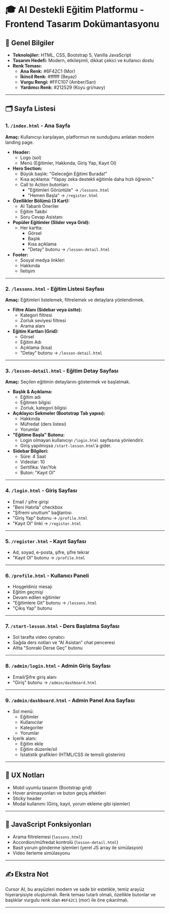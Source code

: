 # 🎓 AI Destekli Eğitim Platformu - Frontend Tasarım Dokümantasyonu

## 🎨 Genel Bilgiler

- **Teknolojiler:** HTML, CSS, Bootstrap 5, Vanilla JavaScript
- **Tasarım Hedefi:** Modern, etkileşimli, dikkat çekici ve kullanıcı dostu
- **Renk Teması:**  
  - **Ana Renk:** #6F42C1 (Mor)
  - **İkincil Renk:** #ffffff (Beyaz)
  - **Vurgu Rengi:** #FFC107 (Amber/Sarı)
  - **Yardımcı Renk:** #212529 (Koyu gri/navy)

---

## 🗂️ Sayfa Listesi

### 1. `/index.html` - **Ana Sayfa**
**Amaç:** Kullanıcıyı karşılayan, platformun ne sunduğunu anlatan modern landing page.

- **Header:**
  - Logo (sol)
  - Menü (Eğitimler, Hakkında, Giriş Yap, Kayıt Ol)
- **Hero Section:**
  - Büyük başlık: "Geleceğin Eğitimi Burada!"
  - Kısa açıklama: "Yapay zeka destekli eğitimle daha hızlı öğrenin."
  - Call to Action butonları:
    - "Eğitimleri Görüntüle" → `/lessons.html`
    - "Hemen Başla" → `/register.html`
- **Özellikler Bölümü (3 Kart):**
  - AI Tabanlı Öneriler
  - Eğitim Takibi
  - Soru Cevap Asistanı
- **Popüler Eğitimler (Slider veya Grid):**
  - Her kartta:
    - Görsel
    - Başlık
    - Kısa açıklama
    - "Detay" butonu → `/lesson-detail.html`
- **Footer:**
  - Sosyal medya linkleri
  - Hakkında
  - İletişim

---

### 2. `/lessons.html` - **Eğitim Listesi Sayfası**
**Amaç:** Eğitimleri listelemek, filtrelemek ve detaylara yönlendirmek.

- **Filtre Alanı (Sidebar veya üstte):**
  - Kategori filtresi
  - Zorluk seviyesi filtresi
  - Arama alanı
- **Eğitim Kartları (Grid):**
  - Görsel
  - Eğitim Adı
  - Açıklama (kısa)
  - "Detay" butonu → `/lesson-detail.html`

---

### 3. `/lesson-detail.html` - **Eğitim Detay Sayfası**
**Amaç:** Seçilen eğitimin detaylarını göstermek ve başlatmak.

- **Başlık & Açıklama:**
  - Eğitim adı
  - Eğitmen bilgisi
  - Zorluk, kategori bilgisi
- **Açıklayıcı Sekmeler (Bootstrap Tab yapısı):**
  - Hakkında
  - Müfredat (ders listesi)
  - Yorumlar
- **"Eğitime Başla" Butonu:**
  - Login olmayan kullanıcıyı `/login.html` sayfasına yönlendirir.
  - Giriş yapılmışsa `/start-lesson.html`’a gider.
- **Sidebar Bilgileri:**
  - Süre: 4 Saat
  - Videolar: 10
  - Sertifika: Var/Yok
  - Buton: "Kayıt Ol"

---

### 4. `/login.html` - **Giriş Sayfası**
- Email / şifre girişi
- "Beni Hatırla" checkbox
- "Şifremi unuttum" bağlantısı
- "Giriş Yap" butonu → `/profile.html`
- "Kayıt Ol" linki → `/register.html`

---

### 5. `/register.html` - **Kayıt Sayfası**
- Ad, soyad, e-posta, şifre, şifre tekrar
- "Kayıt Ol" butonu → `/profile.html`

---

### 6. `/profile.html` - **Kullanıcı Paneli**
- Hoşgeldiniz mesajı
- Eğitim geçmişi
- Devam edilen eğitimler
- "Eğitimlere Git" butonu → `/lessons.html`
- "Çıkış Yap" butonu

---

### 7. `/start-lesson.html` - **Ders Başlatma Sayfası**
- Sol tarafta video oynatıcı
- Sağda ders notları ve “AI Asistan” chat penceresi
- Altta "Sonraki Derse Geç" butonu

---

### 8. `/admin/login.html` - **Admin Giriş Sayfası**
- Email/Şifre giriş alanı
- "Giriş" butonu → `/admin/dashboard.html`

---

### 9. `/admin/dashboard.html` - **Admin Panel Ana Sayfası**
- Sol menü:
  - Eğitimler
  - Kullanıcılar
  - Kategoriler
  - Yorumlar
- İçerik alanı:
  - Eğitim ekle
  - Eğitim düzenle/sil
  - İstatistik grafikleri (HTML/CSS ile temsili gösterim)

---

## 🧠 UX Notları

- Mobil uyumlu tasarım (Bootstrap grid)
- Hover animasyonları ve buton geçiş efektleri
- Sticky header
- Modal kullanımı (Giriş, kayıt, yorum ekleme gibi işlemler)

---

## 🧩 JavaScript Fonksiyonları

- Arama filtrelemesi (`lessons.html`)
- Accordion/müfredat kontrolü (`lesson-detail.html`)
- Basit yorum gönderme işlemleri (yerel JS array ile simülasyon)
- Video ilerleme simülasyonu

---

## ✍️ Ekstra Not

Cursor AI, bu arayüzleri modern ve sade bir estetikle, temiz arayüz hiyerarşisiyle oluşturmalı. Renk teması tutarlı olmalı, özellikle butonlar ve başlıklar vurgulu renk olan `#6F42C1` (mor) ile öne çıkarılmalı.

---

